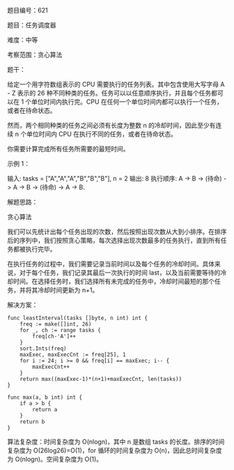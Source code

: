 题目编号：621

题目：任务调度器

难度：中等

考察范围：贪心算法

题干：

给定一个用字符数组表示的 CPU 需要执行的任务列表。其中包含使用大写字母 A - Z 表示的 26 种不同种类的任务。任务可以以任意顺序执行，并且每个任务都可以在 1 个单位时间内执行完。CPU 在任何一个单位时间内都可以执行一个任务，或者在待命状态。

然而，两个相同种类的任务之间必须有长度为整数 n 的冷却时间，因此至少有连续 n 个单位时间内 CPU 在执行不同的任务，或者在待命状态。

你需要计算完成所有任务所需要的最短时间。

示例 1：

输入: tasks = ["A","A","A","B","B","B"], n = 2
输出: 8
执行顺序: A -> B -> (待命) -> A -> B -> (待命) -> A -> B.

解题思路：

贪心算法

我们可以先统计出每个任务出现的次数，然后按照出现次数从大到小排序。在排序后的序列中，我们按照贪心策略，每次选择出现次数最多的任务执行，直到所有任务都被执行完毕。

在执行任务的过程中，我们需要记录当前时间以及每个任务的冷却时间。具体来说，对于每个任务，我们记录其最后一次执行的时间 last，以及当前需要等待的冷却时间。在选择任务时，我们选择所有未完成的任务中，冷却时间最短的那个任务，并将其冷却时间更新为 n+1。

解决方案：

```
func leastInterval(tasks []byte, n int) int {
    freq := make([]int, 26)
    for _, ch := range tasks {
        freq[ch-'A']++
    }
    sort.Ints(freq)
    maxExec, maxExecCnt := freq[25], 1
    for i := 24; i >= 0 && freq[i] == maxExec; i-- {
        maxExecCnt++
    }
    return max((maxExec-1)*(n+1)+maxExecCnt, len(tasks))
}

func max(a, b int) int {
    if a > b {
        return a
    }
    return b
}
```

算法复杂度：时间复杂度为 O(nlogn)，其中 n 是数组 tasks 的长度。排序的时间复杂度为 O(26log26)=O(1)，for 循环的时间复杂度为 O(n)，因此总时间复杂度为 O(nlogn)。空间复杂度为 O(1)。